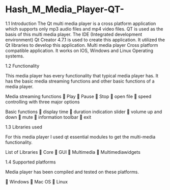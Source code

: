 # Hash_M_Media_Player-QT-

1.1	Introduction
The Qt multi media player is a cross platform application which supports only mp3 audio files and mp4 video files. QT is used as the basis of this multi media player. The IDE (Integrated development environment) Qt Creator 4.7.1 is used to create this application. It utilized the Qt libraries to develop this application. Multi media player Cross platform compatible application. It works on IOS, Windows and Linux Operating systems.

1.2	Functionality 

This media player has every functionality that typical media player has. It has the basic media streaming functions and other basic functions of a media player.

Media streaming functions 
	Play
	Pause
	Stop
	open file
	speed controlling with three major options

Basic functions
	display time
	duration indication slider
	volume up and down
	mute
	information toolbar
	exit

1.3	Libraries used

For this media player I used qt essential modules to get the multi-media functionality.

List of Libraries
	Core 
	GUI 
	Multimedia 
	Multimediawidgets


1.4	Supported platforms

Media player has been compiled and tested on these platforms.

	Windows
	Mac OS
	Linux


